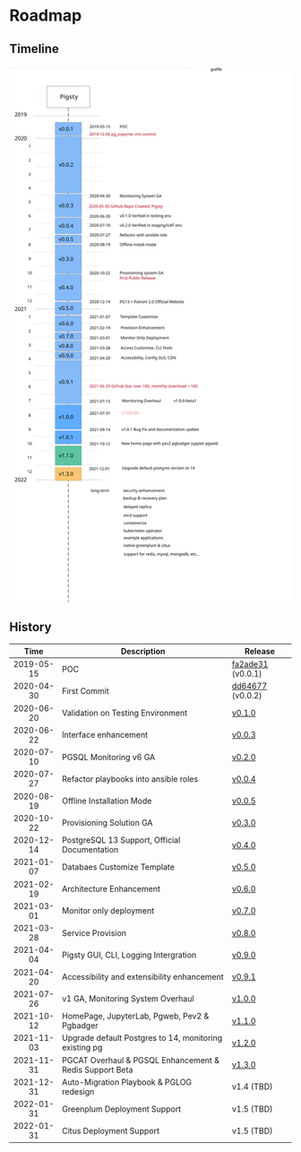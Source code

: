 # Roadmap


## Timeline

![](_media/pigsty-timeline.svg)


## History

|      Time      | Description                                               | Release                                                      |
| :------------: | --------------------------------------------------------- | ------------------------------------------------------------ |
|   2019-05-15   | POC                                                       | [fa2ade31](https://github.com/Vonng/pg/commit/fa2ade31f8e81093eeba9d966c20120054f0646b) (v0.0.1) |
|   2020-04-30   | First Commit                                              | [dd64677](https://github.com/Vonng/pigsty/commit/dd646775624ddb33aef7884f4f030682bdc371f8) (v0.0.2) |
|   2020-06-20   | Validation on Testing Environment                         | [v0.1.0](https://github.com/Vonng/pigsty/commit/1cf2ea5ee91db071de00ec805032928ff582453b) |
|   2020-06-22   | Interface enhancement                                     | [v0.0.3](https://github.com/Vonng/pigsty/commit/4c5c68ccd57bc32a9e9c98aa3f264aa19f45c7ee) |
|   2020-07-10   | PGSQL Monitoring v6 GA                                    | [v0.2.0](https://github.com/Vonng/pigsty/commit/385e33a62a19817e8ba19997260e6b77d99fe2ba) |
|   2020-07-27   | Refactor playbooks into ansible roles                     | [v0.0.4](https://github.com/Vonng/pigsty/commit/90b44259818d2c71e37df5250fe8ed1078a883d0) |
|   2020-08-19   | Offline Installation Mode                                 | [v0.0.5](https://github.com/Vonng/pigsty/commit/0fe9e829b298fe5e56307de3f78c95071de28245) |
|   2020-10-22   | Provisioning Solution GA                                  | [v0.3.0](https://github.com/Vonng/pigsty/releases/tag/v0.3.0) |
|   2020-12-14   | PostgreSQL 13 Support, Official Documentation             | [v0.4.0](https://github.com/Vonng/pigsty/releases/tag/v0.4.0) |
|   2021-01-07   | Databaes Customize Template                               | [v0.5.0](https://github.com/Vonng/pigsty/releases/tag/v0.5.0) |
|   2021-02-19   | Architecture Enhancement                                  | [v0.6.0](https://github.com/Vonng/pigsty/releases/tag/v0.6.0) |
|   2021-03-01   | Monitor only deployment                                   | [v0.7.0](https://github.com/Vonng/pigsty/releases/tag/v0.7.0) |
|   2021-03-28   | Service Provision                                         | [v0.8.0](https://github.com/Vonng/pigsty/releases/tag/v0.8.0) |
|   2021-04-04   | Pigsty GUI, CLI, Logging Intergration                     | [v0.9.0](https://github.com/Vonng/pigsty/releases/tag/v0.9.0) |
|   2021-04-20   | Accessibility and extensibility enhancement               | [v0.9.1](https://github.com/Vonng/pigsty/releases/tag/v0.9.1) |
|   2021-07-26   | v1 GA, Monitoring System Overhaul                         | [v1.0.0](https://github.com/Vonng/pigsty/releases/tag/v1.0.0) |
|   2021-10-12   | HomePage, JupyterLab, Pgweb, Pev2 & Pgbadger              | [v1.1.0](https://github.com/Vonng/pigsty/releases/tag/v1.1.0) |
|   2021-11-03   | Upgrade default Postgres to 14, monitoring existing pg    | [v1.2.0](https://github.com/Vonng/pigsty/releases/tag/v1.2.0) |
|   2021-11-31   | PGCAT Overhaul & PGSQL Enhancement & Redis Support Beta   | [v1.3.0](https://github.com/Vonng/pigsty/releases/tag/v1.3.0) |
|   2021-12-31   | Auto-Migration Playbook & PGLOG redesign                  | v1.4 (TBD)  |
|   2022-01-31   | Greenplum Deployment Support                              | v1.5 (TBD)  |
|   2022-01-31   | Citus Deployment Support                                  | v1.5 (TBD)  |
